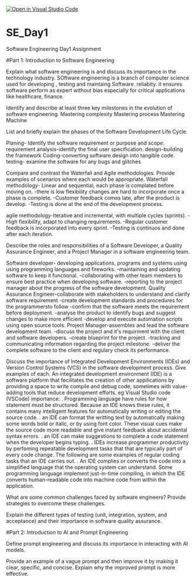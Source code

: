 [![Open in Visual Studio Code](https://classroom.github.com/assets/open-in-vscode-2e0aaae1b6195c2367325f4f02e2d04e9abb55f0b24a779b69b11b9e10269abc.svg)](https://classroom.github.com/online_ide?assignment_repo_id=18363989&assignment_repo_type=AssignmentRepo)
# SE_Day1
Software Engineering Day1 Assignment

#Part 1: Introduction to Software Engineering

Explain what software engineering is and discuss its importance in the technology industry.
SOftware engineering is a branch of computer science used for developing , testing and maintaing Software.
reliabity. it ensures software perform as expert without bias especially for critical applications like healthcare, finance.

Identify and describe at least three key milestones in the evolution of software engineering.
Mastering complexity
Mastering process
Mastering Machine

List and briefly explain the phases of the Software Development Life Cycle.

Planing- Identify the software requirement or purpose and scope.
requirement analysis-identify the final user specification.
design-building the framework
Coding-converting software design into tangible code.
testing- examine the software for any bugs and glitches

Compare and contrast the Waterfall and Agile methodologies. Provide examples of scenarios where each would be appropriate.
Waterfall methodology- Linear and sequential, each phase is complated before moving on.
-there is low flexibility
changes are hard to incorporate once a phase is complete.
-Customer feedback comes late, after the product is develop.
-Testing is done at the end of the development process.

agile methodology-lterative and incremental, with multiple cycles (sprints).
-High flexibility, adapt to changing requirements.
-Regular customer feedback is incorporated into every sprint.
-Testing is continuos and done after each iteration.

Describe the roles and responsibilities of a Software Developer, a Quality Assurance Engineer, and a Project Manager in a software engineering team.

Software developer- developing applications, programs and systems using using programming languages and fireworks.
-maintaining and updating software to keep it functional.
-collaborating with other team members to ensure best practice when developing software.
-reporting to the project manager about the progress of the software development.
Quality Assurance Engineer-collaborate with stakeholders to understand and clarify software requirement
-create development standards and procedures for the programmersto follow
-confirm that the software meets the requirement before deployment.
-analyse the product to identify bugs and suggest changes to make more efficient
-develop and execute automation scripts using open source tools.
Project Manager-assembles and lead the software development team.
-discuss the project and it's requirment with the client and software developers.
-create blueprint for the project.
-tracking and communicating information regarding the project milestone.
-deliver the complete software to the client and regulary check its performance.

Discuss the importance of Integrated Development Environments (IDEs) and Version Control Systems (VCS) in the software development process. Give examples of each.
An integrated development environment (IDE) is a software platform that fecilitates the creation of other appilications by providing a space to write compile and debug code, sometimes with value-adding tools that reduce development efforts. eg Visual Studio code (VSCode)
importance:
. Programming language have rules for how statement must be structured.
  Because an IDE knows these rules, it contains many intelligent features for automatically writing or editing the source code.
. an IDE can format the writting text by automatically making some words bold or italic, or by using font color. These visual cues make the source code more    readable and give instant feedback about accidental syntax errors.
. an IDE can make suggestions to complete a code statement when the developer begins typing.
. IDEs increase programmer productivity by perfoming repeatable development tasks that that are typically part of every code change. The following are some     examples of regular coding tasks that an IDE carries out.
. An IDE complies or converts the code into a simplified language that the operating system can understand. Some programming language implement just-in-time compiling, in which the IDE converts human-readable code into machine code from within the application.

What are some common challenges faced by software engineers? Provide strategies to overcome these challenges.


Explain the different types of testing (unit, integration, system, and acceptance) and their importance in software quality assurance.


#Part 2: Introduction to AI and Prompt Engineering


Define prompt engineering and discuss its importance in interacting with AI models.


Provide an example of a vague prompt and then improve it by making it clear, specific, and concise. Explain why the improved prompt is more effective.
